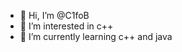 - 👋 Hi, I’m @C1foB
- 👀 I’m interested in c++
- 🌱 I’m currently learning c++ and java

<!---
C1foB/C1foB is a ✨ special ✨ repository because its `README.md` (this file) appears on your GitHub profile.
You can click the Preview link to take a look at your changes.
--->
